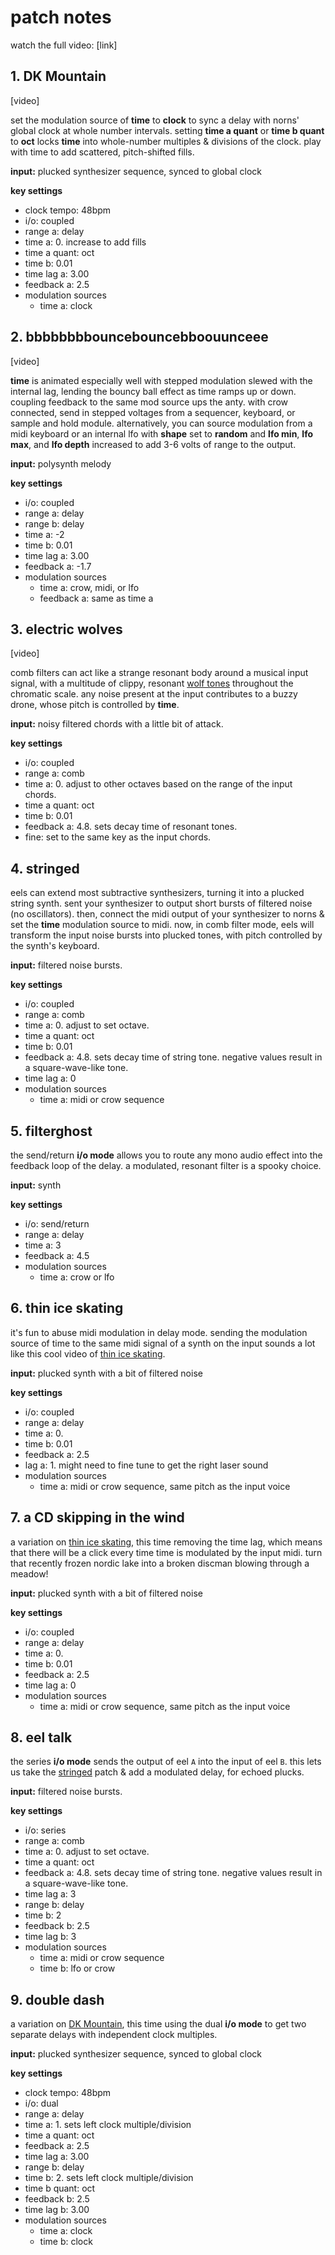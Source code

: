 # patch notes

watch the full video: [link]

## 1. DK Mountain

[video]

set the modulation source of **time** to **clock** to sync a delay with norns' global clock at whole number intervals. setting **time a quant** or **time b quant** to **oct** locks **time** into whole-number multiples & divisions of the clock. play with time to add scattered, pitch-shifted fills.

**input:** plucked synthesizer sequence, synced to global clock

**key settings**
- clock tempo: 48bpm
- i/o: coupled
- range a: delay
- time a: 0. increase to add fills
- time a quant: oct
- time b: 0.01
- time lag a: 3.00
- feedback a: 2.5
- modulation sources
  - time a: clock

## 2. bbbbbbbbouncebouncebboouunceee

[video]

**time** is animated especially well with stepped modulation slewed with the internal lag, lending the bouncy ball effect as time ramps up or down. coupling feedback to the same mod source ups the anty. with crow connected, send in stepped voltages from a sequencer, keyboard, or sample and hold module. alternatively, you can source modulation from a midi keyboard or an internal lfo with **shape** set to **random** and **lfo min**, **lfo max**, and **lfo depth** increased to add 3-6 volts of range to the output.

**input:** polysynth melody

**key settings**
- i/o: coupled
- range a: delay
- range b: delay
- time a: -2
- time b: 0.01
- time lag a: 3.00
- feedback a: -1.7
- modulation sources
  - time a: crow, midi, or lfo
  - feedback a: same as time a

## 3. electric wolves

[video]

comb filters can act like a strange resonant body around a musical input signal, with a multitude of clippy, resonant [wolf tones](https://en.wikipedia.org/wiki/Wolf_tone) throughout the chromatic scale. any noise present at the input contributes to a buzzy drone, whose pitch is controlled by **time**.

**input:** noisy filtered chords with a little bit of attack.

**key settings**
- i/o: coupled
- range a: comb
- time a: 0. adjust to other octaves based on the range of the input chords.
- time a quant: oct
- time b: 0.01
- feedback a: 4.8. sets decay time of resonant tones.
- fine: set to the same key as the input chords.

## 4. stringed

eels can extend most subtractive synthesizers, turning it into a plucked string synth. sent your synthesizer to output short bursts of filtered noise (no oscillators). then, connect the midi output of your synthesizer to norns & set the **time** modulation source to midi. now, in comb filter mode, eels will transform the input noise bursts into plucked tones, with pitch controlled by the synth's keyboard.

**input:** filtered noise bursts.

**key settings**
- i/o: coupled
- range a: comb
- time a: 0. adjust to set octave.
- time a quant: oct
- time b: 0.01
- feedback a: 4.8. sets decay time of string tone. negative values result in a square-wave-like tone.
- time lag a: 0
- modulation sources
  - time a: midi or crow sequence

## 5. filterghost

the send/return **i/o mode** allows you to route any mono audio effect into the feedback loop of the delay. a modulated, resonant filter is a spooky choice.

**input:** synth

**key settings**
- i/o: send/return
- range a: delay
- time a: 3
- feedback a: 4.5
- modulation sources
  - time a: crow or lfo

## 6. thin ice skating

it's fun to abuse midi modulation in delay mode. sending the modulation source of time to the same midi signal of a synth on the input sounds a lot like this cool video of [thin ice skating](https://www.youtube.com/watch?v=v3O9vNi-dkA&list=WL&index=20).

**input:** plucked synth with a bit of filtered noise

**key settings**
- i/o: coupled
- range a: delay
- time a: 0.
- time b: 0.01
- feedback a: 2.5
- lag a: 1. might need to fine tune to get the right laser sound
- modulation sources
  - time a: midi or crow sequence, same pitch as the input voice

## 7. a CD skipping in the wind

a variation on [thin ice skating](#6-thin-ice-skating), this time removing the time lag, which means that there will be a click every time time is modulated by the input midi. turn that recently frozen nordic lake into a broken discman blowing through a meadow!

**input:** plucked synth with a bit of filtered noise

**key settings**
- i/o: coupled
- range a: delay
- time a: 0.
- time b: 0.01
- feedback a: 2.5
- time lag a: 0
- modulation sources
  - time a: midi or crow sequence, same pitch as the input voice

## 8. eel talk

the series **i/o mode** sends the output of eel `A` into the input of eel `B`. this lets us take the [stringed](#4-stringed) patch & add a modulated delay, for echoed plucks.

**input:** filtered noise bursts.

**key settings**
- i/o: series
- range a: comb
- time a: 0. adjust to set octave.
- time a quant: oct
- feedback a: 4.8. sets decay time of string tone. negative values result in a square-wave-like tone.
- time lag a: 3
- range b: delay
- time b: 2
- feedback b: 2.5
- time lag b: 3
- modulation sources
  - time a: midi or crow sequence
  - time b: lfo or crow

## 9. double dash

a variation on [DK Mountain](#1-DK-Mountain), this time using the dual **i/o mode** to get two separate delays with independent clock multiples.

**input:** plucked synthesizer sequence, synced to global clock

**key settings**
- clock tempo: 48bpm
- i/o: dual
- range a: delay
- time a: 1. sets left clock multiple/division
- time a quant: oct
- feedback a: 2.5
- time lag a: 3.00
- range b: delay
- time b: 2. sets left clock multiple/division
- time b quant: oct
- feedback b: 2.5
- time lag b: 3.00
- modulation sources
  - time a: clock
  - time b: clock
